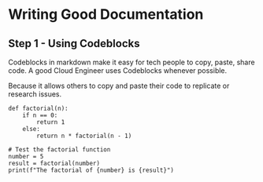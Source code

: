 # Writing Good Documentation

## Step 1 - Using Codeblocks

Codeblocks in markdown make it easy for tech people to copy, paste, share code.
A good Cloud Engineer uses Codeblocks whenever possible.

Because it allows others to copy and paste their code to replicate or research issues.

```
def factorial(n):
    if n == 0:
        return 1
    else:
        return n * factorial(n - 1)

# Test the factorial function
number = 5
result = factorial(number)
print(f"The factorial of {number} is {result}")

```
